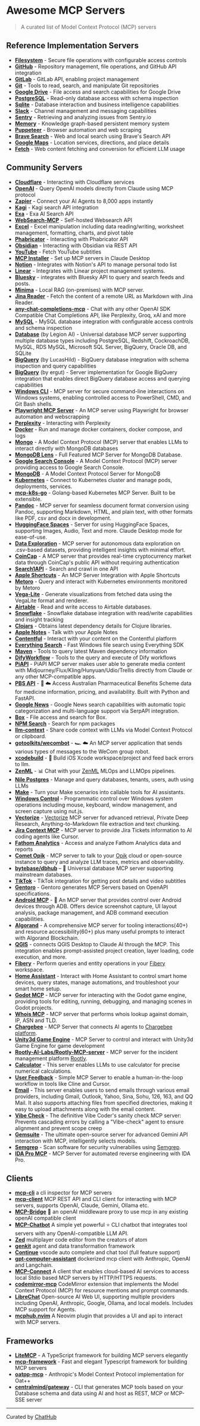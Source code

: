# Awesome MCP Servers

> A curated list of Model Context Protocol (MCP) servers

## Reference Implementation Servers

- **[Filesystem](https://github.com/modelcontextprotocol/servers/tree/main/src/filesystem)** - Secure file operations with configurable access controls
- **[GitHub](https://github.com/modelcontextprotocol/servers/tree/main/src/github)** - Repository management, file operations, and GitHub API integration
- **[GitLab](https://github.com/modelcontextprotocol/servers/tree/main/src/gitlab)** - GitLab API, enabling project management
- **[Git](https://github.com/modelcontextprotocol/servers/tree/main/src/git)** - Tools to read, search, and manipulate Git repositories
- **[Google Drive](https://github.com/modelcontextprotocol/servers/tree/main/src/gdrive)** - File access and search capabilities for Google Drive
- **[PostgreSQL](https://github.com/modelcontextprotocol/servers/tree/main/src/postgres)** - Read-only database access with schema inspection
- **[Sqlite](https://github.com/modelcontextprotocol/servers/tree/main/src/sqlite)** - Database interaction and business intelligence capabilities
- **[Slack](https://github.com/modelcontextprotocol/servers/tree/main/src/slack)** - Channel management and messaging capabilities
- **[Sentry](https://github.com/modelcontextprotocol/servers/tree/main/src/sentry)** - Retrieving and analyzing issues from Sentry.io
- **[Memory](https://github.com/modelcontextprotocol/servers/tree/main/src/memory)** - Knowledge graph-based persistent memory system
- **[Puppeteer](https://github.com/modelcontextprotocol/servers/tree/main/src/puppeteer)** - Browser automation and web scraping
- **[Brave Search](https://github.com/modelcontextprotocol/servers/tree/main/src/brave-search)** - Web and local search using Brave's Search API
- **[Google Maps](https://github.com/modelcontextprotocol/servers/tree/main/src/google-maps)** - Location services, directions, and place details
- **[Fetch](https://github.com/modelcontextprotocol/servers/tree/main/src/fetch)** - Web content fetching and conversion for efficient LLM usage

## Community Servers

- **[Cloudflare](https://github.com/cloudflare/mcp-server-cloudflare)** - Interacting with Cloudflare services
- **[OpenAI](https://github.com/pierrebrunelle/mcp-server-openai)** - Query OpenAI models directly from Claude using MCP protocol
- **[Zapier](https://zapier.com/l/mcp)** - Connect your AI Agents to 8,000 apps instantly
- **[Kagi](https://github.com/ac3xx/mcp-servers-kagi)** - Kagi search API integration
- **[Exa](https://github.com/theishangoswami/exa-mcp-server)** - Exa AI Search API
- **[WebSearch-MCP](https://github.com/mnhlt/WebSearch-MCP)** - Self-hosted Websearch API
- **[Excel](https://github.com/haris-musa/excel-mcp-server)** - Excel manipulation including data reading/writing, worksheet management, formatting, charts, and pivot table
- **[Phabricator](https://github.com/baba786/phabricator-mcp-server)** - Interacting with Phabricator API
- **[Obsidian](https://github.com/MarkusPfundstein/mcp-obsidian)** - Interacting with Obsidian via REST API
- **[YouTube](https://github.com/anaisbetts/mcp-youtube)** - Fetch YouTube subtitles
- **[MCP Installer](https://github.com/anaisbetts/mcp-installer)** - Set up MCP servers in Claude Desktop
- **[Notion](https://github.com/danhilse/notion_mcp)** - Integrates with Notion's API to manage personal todo list
- **[Linear](https://github.com/tacticlaunch/mcp-linear)** - Integrates with Linear project management systems.
- **[Bluesky](https://github.com/keturiosakys/bluesky-context-server)** - integrates with Bluesky API to query and search feeds and posts.
- **[Minima](https://github.com/dmayboroda/minima)** - Local RAG (on-premises) with MCP server.
- **[Jina Reader](https://github.com/wong2/mcp-jina-reader)** - Fetch the content of a remote URL as Markdown with Jina Reader.
- **[any-chat-completions-mcp](https://github.com/pyroprompts/any-chat-completions-mcp)** - Chat with any other OpenAI SDK Compatible Chat Completions API, like Perplexity, Groq, xAI and more
- **[MySQL](https://github.com/designcomputer/mysql_mcp_server)** - MySQL database integration with configurable access controls and schema inspection
- **[Database](https://github.com/TheRaLabs/legion-mcp)** (by Legion AI) - Universal database MCP server supporting multiple database types including PostgreSQL, Redshift, CockroachDB, MySQL, RDS MySQL, Microsoft SQL Server, BigQuery, Oracle DB, and SQLite
- **[BigQuery](https://github.com/LucasHild/mcp-server-bigquery)** (by LucasHild) - BigQuery database integration with schema inspection and query capabilities
- **[BigQuery](https://github.com/ergut/mcp-bigquery-server)** (by ergut) - Server implementation for Google BigQuery integration that enables direct BigQuery database access and querying capabilities
- **[Windows CLI](https://github.com/SimonB97/win-cli-mcp-server)** - MCP server for secure command-line interactions on Windows systems, enabling controlled access to PowerShell, CMD, and Git Bash shells.
- **[Playwright MCP Server](https://github.com/executeautomation/mcp-playwright)** - An MCP server using Playwright for browser automation and webscrapping
- **[Perplexity](https://github.com/tanigami/mcp-server-perplexity)** - Interacting with Perplexity
- **[Docker](https://github.com/QuantGeekDev/docker-mcp)** - Run and manage docker containers, docker compose, and logs
- **[Mongo](https://github.com/QuantGeekDev/mongo-mcp)** - A Model Context Protocol (MCP) server that enables LLMs to interact directly with MongoDB databases
- **[MongoDB Lens](https://github.com/furey/mongodb-lens)** - Full Featured MCP Server for MongoDB Database.
- **[Google Search Console](https://github.com/ahonn/mcp-server-gsc)** - A Model Context Protocol (MCP) server providing access to Google Search Console.
- **[MongoDB](https://github.com/kiliczsh/mcp-mongo-server)** - A Model Context Protocol Server for MongoDB
- **[Kubernetes](https://github.com/Flux159/mcp-server-kubernetes)** - Connect to Kubernetes cluster and manage pods, deployments, services.
- **[mcp-k8s-go](https://github.com/strowk/mcp-k8s-go)** - Golang-based Kubernetes MCP Server. Built to be extensible.
- **[Pandoc](https://github.com/vivekVells/mcp-pandoc)** - MCP server for seamless document format conversion using Pandoc, supporting Markdown, HTML, and plain text, with other formats like PDF, csv and docx in development.
- **[HuggingFace Spaces](https://github.com/evalstate/mcp-hfspace)** - Server for using HuggingFace Spaces, supporting Images, Audio, Text and more. Claude Desktop mode for ease-of-use.
- **[Data Exploration](https://github.com/reading-plus-ai/mcp-server-data-exploration)** - MCP server for autonomous data exploration on .csv-based datasets, providing intelligent insights with minimal effort.
- **[CoinCap](https://github.com/QuantGeekDev/coincap-mcp)** - A MCP server that provides real-time cryptocurrency market data through CoinCap's public API without requiring authentication
- **[Search1API](https://github.com/fatwang2/search1api-mcp)** - Search and crawl in one API
- **[Apple Shortcuts](https://github.com/recursechat/mcp-server-apple-shortcuts)** - An MCP Server Integration with Apple Shortcuts
- **[Metoro](https://github.com/metoro-io/metoro-mcp-server)** - Query and interact with Kubernetes environments monitored by Metoro
- **[Vega-Lite](https://github.com/isaacwasserman/mcp-vegalite-server)** - Generate visualizations from fetched data using the VegaLite format and renderer.
- **[Airtable](https://github.com/domdomegg/airtable-mcp-server)** - Read and write access to Airtable databases.
- **[Snowflake](https://github.com/isaacwasserman/mcp-snowflake-server)** - Snowflake database integration with read/write capabilities and insight tracking
- **[Clojars](https://github.com/Bigsy/Clojars-MCP-Server)** - Obtains latest dependency details for Clojure libraries.
- **[Apple Notes](https://github.com/RafalWilinski/mcp-apple-notes)** - Talk with your Apple Notes
- **[Contentful](https://github.com/ivo-toby/contentful-mcp)** - Interact with your content on the Contentful platform
- **[Everything Search](https://github.com/mamertofabian/mcp-everything-search)** - Fast Windows file search using Everything SDK
- **[Maven](https://github.com/Bigsy/maven-mcp-server)** - Tools to query latest Maven dependency information
- **[DifyWorkflow](https://github.com/gotoolkits/mcp-difyworkflow-server)** - Tools to the query and execute of Dify workflows
- **[PiAPI](https://github.com/apinetwork/piapi-mcp-server)** - PiAPI MCP server makes user able to generate media content with Midjourney/Flux/Kling/Hunyuan/Udio/Trellis directly from Claude or any other MCP-compatible apps.
- **[PBS API](https://github.com/matthewdcage/pbs-mcp-server)** - 🐍 ☁️ Access Australian Pharmaceutical Benefits Scheme data for medicine information, pricing, and availability. Built with Python and FastAPI.
- **[Google News](https://github.com/ChanMeng666/server-google-news)** - Google News search capabilities with automatic topic categorization and multi-language support via SerpAPI integration.
- **[Box](https://github.com/hmk/box-mcp-server)** - File access and search for Box.
- **[NPM Search](https://github.com/btwiuse/npm-search-mcp-server)** - Search for npm packages
- **[llm-context](https://github.com/cyberchitta/llm-context.py)** - Share code context with LLMs via Model Context Protocol or clipboard.
- **[gotoolkits/wecombot](https://github.com/gotoolkits/mcp-wecombot-server.git)**  - 🏎️ ☁️ An MCP server application that sends various types of messages to the WeCom group robot.
- **[xcodebuild](https://github.com/ShenghaiWang/xcodebuild)**  - 🍎 Build iOS Xcode workspace/project and feed back errors to llm.
- **[ZenML](https://github.com/zenml-io/mcp-zenml)**  - 📊 Chat with your [ZenML](https://www.zenml.io) MLOps and LLMOps pipelines.
- **[Nile Postgres](https://github.com/niledatabase/nile-mcp-server)** - Manage and query databases, tenants, users, auth using LLMs
- **[Make](https://github.com/integromat/make-mcp-server)** - Turn your Make scenarios into callable tools for AI assistants.
- **[Windows Control](https://github.com/Cheffromspace/nutjs-windows-control)** - Programmatic control over Windows system operations including mouse, keyboard, window management, and screen capture using nut.js.
- **[Vectorize](https://github.com/vectorize-io/vectorize-mcp-server/)** - [Vectorize](https://vectorize.io) MCP server for advanced retrieval, Private Deep Research, Anything-to-Markdown file extraction and text chunking.
- **[Jira Context MCP](https://github.com/rahulthedevil/Jira-Context-MCP)** - MCP server to provide Jira Tickets information to AI coding agents like Cursor.
- **[Fathom Analytics](https://github.com/mackenly/mcp-fathom-analytics)** - Access and analyze Fathom Analytics data and reports
- **[Comet Opik](https://github.com/comet-ml/opik-mcp)** - MCP server to talk to your [Opik](https://github.com/comet-ml/opik) cloud or open-source instance to query and analyze LLM traces, metrics and observability.
- **[bytebase/dbhub](https://github.com/bytebase/dbhub)** – 📇 Universal database MCP server supporting mainstream databases.
- **[TikTok](https://github.com/Seym0n/tiktok-mcp)** - TikTok integration for getting post details and video subtitles
- **[Gentoro](https://github.com/gentoro-GT/mcp-nodejs-server)** - Gentoro generates MCP Servers based on OpenAPI specifications.
- **[Android MCP](https://github.com/minhalvp/android-mcp-server)** - 📲 An MCP server that provides control over Android devices through ADB. Offers device screenshot capture, UI layout analysis, package management, and ADB command execution capabilities.
- **[Algorand](https://github.com/GoPlausible/algorand-mcp)** - A comprehensive MCP server for tooling interactions(40+) and resource accessibility(60+) plus many useful prompts to interact with Algorand Blockchain.
- **[QGIS](https://github.com/jjsantos01/qgis_mcp)** - connects QGIS Desktop to Claude AI through the MCP. This integration enables prompt-assisted project creation, layer loading, code execution, and more.
- **[Fibery](https://github.com/Fibery-inc/fibery-mcp-server)** - Perform queries and entity operations in your [Fibery](https://fibery.io) workspace.
- **[Home Assistant](https://github.com/voska/hass-mcp)** - Interact with Home Assistant to control smart home devices, query states, manage automations, and troubleshoot your smart home setup.
- **[Godot MCP](https://github.com/Coding-Solo/godot-mcp)** - MCP server for interacting with the Godot game engine, providing tools for editing, running, debugging, and managing scenes in Godot projects.
- **[Whois MCP](https://github.com/bharathvaj-ganesan/whois-mcp)** - MCP server that performs whois lookup against domain, IP, ASN and TLD.
- **[Chargebee](https://github.com/chargebee/agentkit/tree/main/modelcontextprotocol)** - MCP Server that connects AI agents to [Chargebee platform](https://www.chargebee.com).
- **[Unity3d Game Engine](https://github.com/CoderGamester/mcp-unity)** - MCP Server to control and interact with Unity3d Game Engine for game development
- **[Rootly-AI-Labs/Rootly-MCP-server](https://github.com/Rootly-AI-Labs/Rootly-MCP-server)** - MCP server for the incident management platform [Rootly](https://rootly.com/).
- **[Calculator](https://github.com/githejie/mcp-server-calculator)** - This server enables LLMs to use calculator for precise numerical calculations.
- **[User Feedback](https://github.com/mrexodia/user-feedback-mcp)** - Simple MCP Server to enable a human-in-the-loop workflow in tools like Cline and Cursor.
- **[Email](https://github.com/Shy2593666979/mcp-server-email)** - This server enables users to send emails through various email providers, including Gmail, Outlook, Yahoo, Sina, Sohu, 126, 163, and QQ Mail. It also supports attaching files from specified directories, making it easy to upload attachments along with the email content.
- **[Vibe Check](https://github.com/PV-Bhat/vibe-check-mcp-server)** - The definitive Vibe Coder's sanity check MCP server: Prevents cascading errors by calling a "Vibe-check" agent to ensure alignment and prevent scope creep
- **[Gemsuite](https://github.com/PV-Bhat/gemsuite-mcp)** - The ultimate open-source server for advanced Gemini API interaction with MCP, intelligently selects models.
- **[Semgrep](https://github.com/semgrep/mcp)** - Scan software for security vulnerabilies using [Semgrep](https://semgrep.dev).
- **[IDA Pro MCP](https://github.com/mrexodia/ida-pro-mcp)** - MCP Server for automated reverse engineering with IDA Pro.

## Clients

- **[mcp-cli](https://github.com/wong2/mcp-cli)** a cli inspector for MCP servers
- **[mcp-client](https://github.com/rakesh-eltropy/mcp-client)** MCP REST API and CLI client for interacting with MCP servers, supports OpenAI, Claude, Gemini, Ollama etc.
- **[MCP-Bridge](https://github.com/SecretiveShell/MCP-Bridge)** 🐍 an openAI middleware proxy to use mcp in any existing openAI compatible client
- **[MCP-Chatbot](https://github.com/3choff/mcp-chatbot)** A simple yet powerful ⭐ CLI chatbot that integrates tool servers with any OpenAI-compatible LLM API.
- **[Zed](https://github.com/zed-industries/zed)** multiplayer code editor from the creators of atom
- **[genkit](https://github.com/firebase/genkit)** agent and data transformation framework
- **[Continue](https://github.com/continuedev/continue)** vscode auto complete and chat tool (full feature support)
- **[gpt-computer-assistant](https://github.com/Upsonic/gpt-computer-assistant)** dockerized mcp client with Anthropic, OpenAI and Langchain.
- **[MCP-Connect](https://github.com/EvalsOne/mcp-connect)** A client that enables cloud-based AI services to access local Stdio based MCP servers by HTTP/HTTPS requests.
- **[codemirror-mcp](https://github.com/marimo-team/codemirror-mcp)** CodeMirror extension that implements the Model Context Protocol (MCP) for resource mentions and prompt commands.
- **[LibreChat](https://www.librechat.ai/)** Open-source AI Web UI, supporting multiple providers including OpenAI, Anthropic, Google, Ollama, and local models. Includes MCP support for Agents.
- **[mcphub.nvim](https://github.com/ravitemer/mcphub.nvim)** A Neovim plugin that provides a UI and api to interact with MCP servers.

## Frameworks

- **[LiteMCP](https://github.com/wong2/litemcp)** - A TypeScript framework for building MCP servers elegantly
- **[mcp-framework](https://github.com/QuantGeekDev/mcp-framework)** - Fast and elegant Typescript framework for building MCP servers
- **[oatpp-mcp](https://github.com/oatpp/oatpp-mcp)** - Anthropic's Model Context Protocol implementation for Oat++
- **[centralmind/gateway](https://github.com/centralmind/gateway)** - CLI that generates MCP tools based on your Database schema and data using AI and host as REST, MCP or MCP-SSE server
---

Curated by [ChatHub](https://chathub.gg/?utm_source=mcp)
